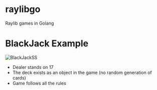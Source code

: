 # raylibgo
Raylib games in Golang

# BlackJack Example
![BlackJackSS](https://github.com/tlain0/raylibgo/assets/101790519/addbe655-acef-46e6-bd74-98c9eeaa2558)
- Dealer stands on 17
- The deck exists as an object in the game (no random generation of cards)
- Game follows all the rules
